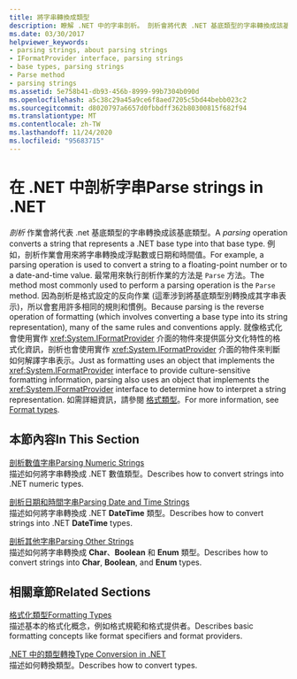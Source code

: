```yaml
---
title: 將字串轉換成類型
description: 瞭解 .NET 中的字串剖析。 剖析會將代表 .NET 基底類型的字串轉換成該基底類型。 剖析是格式化的反向操作。
ms.date: 03/30/2017
helpviewer_keywords:
- parsing strings, about parsing strings
- IFormatProvider interface, parsing strings
- base types, parsing strings
- Parse method
- parsing strings
ms.assetid: 5e758b41-db93-456b-8999-99b7304b090d
ms.openlocfilehash: a5c38c29a45a9ce6f8aed7205c5bd44bebb023c2
ms.sourcegitcommit: d8020797a6657d0fbbdff362b80300815f682f94
ms.translationtype: MT
ms.contentlocale: zh-TW
ms.lasthandoff: 11/24/2020
ms.locfileid: "95683715"
---
```

# <a name="parse-strings-in-net"></a><span data-ttu-id="feca1-105">在 .NET 中剖析字串</span><span class="sxs-lookup"><span data-stu-id="feca1-105">Parse strings in .NET</span></span>

<span data-ttu-id="feca1-106">*剖析* 作業會將代表 .net 基底類型的字串轉換成該基底類型。</span><span class="sxs-lookup"><span data-stu-id="feca1-106">A *parsing* operation converts a string that represents a .NET base type into that base type.</span></span> <span data-ttu-id="feca1-107">例如，剖析作業會用來將字串轉換成浮點數或日期和時間值。</span><span class="sxs-lookup"><span data-stu-id="feca1-107">For example, a parsing operation is used to convert a string to a floating-point number or to a date-and-time value.</span></span> <span data-ttu-id="feca1-108">最常用來執行剖析作業的方法是 `Parse` 方法。</span><span class="sxs-lookup"><span data-stu-id="feca1-108">The method most commonly used to perform a parsing operation is the `Parse` method.</span></span> <span data-ttu-id="feca1-109">因為剖析是格式設定的反向作業 (這牽涉到將基底類型別轉換成其字串表示)，所以會套用許多相同的規則和慣例。</span><span class="sxs-lookup"><span data-stu-id="feca1-109">Because parsing is the reverse operation of formatting (which involves converting a base type into its string representation), many of the same rules and conventions apply.</span></span> <span data-ttu-id="feca1-110">就像格式化會使用實作 <xref:System.IFormatProvider> 介面的物件來提供區分文化特性的格式化資訊，剖析也會使用實作 <xref:System.IFormatProvider> 介面的物件來判斷如何解譯字串表示。</span><span class="sxs-lookup"><span data-stu-id="feca1-110">Just as formatting uses an object that implements the <xref:System.IFormatProvider> interface to provide culture-sensitive formatting information, parsing also uses an object that implements the <xref:System.IFormatProvider> interface to determine how to interpret a string representation.</span></span> <span data-ttu-id="feca1-111">如需詳細資訊，請參閱 [格式類型](formatting-types.md)。</span><span class="sxs-lookup"><span data-stu-id="feca1-111">For more information, see [Format types](formatting-types.md).</span></span>

## <a name="in-this-section"></a><span data-ttu-id="feca1-112">本節內容</span><span class="sxs-lookup"><span data-stu-id="feca1-112">In This Section</span></span>

 <span data-ttu-id="feca1-113">[剖析數值字串](parsing-numeric.md)</span><span class="sxs-lookup"><span data-stu-id="feca1-113">[Parsing Numeric Strings](parsing-numeric.md)</span></span>\
 <span data-ttu-id="feca1-114">描述如何將字串轉換成 .NET 數值類型。</span><span class="sxs-lookup"><span data-stu-id="feca1-114">Describes how to convert strings into .NET numeric types.</span></span>

 <span data-ttu-id="feca1-115">[剖析日期和時間字串](parsing-datetime.md)</span><span class="sxs-lookup"><span data-stu-id="feca1-115">[Parsing Date and Time Strings](parsing-datetime.md)</span></span>\
 <span data-ttu-id="feca1-116">描述如何將字串轉換成 .NET **DateTime** 類型。</span><span class="sxs-lookup"><span data-stu-id="feca1-116">Describes how to convert strings into .NET **DateTime** types.</span></span>

 <span data-ttu-id="feca1-117">[剖析其他字串](parsing-other.md)</span><span class="sxs-lookup"><span data-stu-id="feca1-117">[Parsing Other Strings](parsing-other.md)</span></span>\
 <span data-ttu-id="feca1-118">描述如何將字串轉換成 **Char**、**Boolean** 和 **Enum** 類型。</span><span class="sxs-lookup"><span data-stu-id="feca1-118">Describes how to convert strings into **Char**, **Boolean**, and **Enum** types.</span></span>

## <a name="related-sections"></a><span data-ttu-id="feca1-119">相關章節</span><span class="sxs-lookup"><span data-stu-id="feca1-119">Related Sections</span></span>

 <span data-ttu-id="feca1-120">[格式化類型](formatting-types.md)</span><span class="sxs-lookup"><span data-stu-id="feca1-120">[Formatting Types](formatting-types.md)</span></span>\
 <span data-ttu-id="feca1-121">描述基本的格式化概念，例如格式規範和格式提供者。</span><span class="sxs-lookup"><span data-stu-id="feca1-121">Describes basic formatting concepts like format specifiers and format providers.</span></span>

 <span data-ttu-id="feca1-122">[.NET 中的類型轉換](type-conversion.md)</span><span class="sxs-lookup"><span data-stu-id="feca1-122">[Type Conversion in .NET](type-conversion.md)</span></span>\
 <span data-ttu-id="feca1-123">描述如何轉換類型。</span><span class="sxs-lookup"><span data-stu-id="feca1-123">Describes how to convert types.</span></span>
